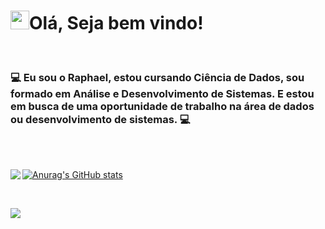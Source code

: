 # <img src="https://github.com/TheDudeThatCode/TheDudeThatCode/blob/master/Assets/Hi.gif" width="30px">Olá, Seja bem vindo!

<br>

### :computer: Eu sou o Raphael, estou cursando Ciência de Dados, sou formado em Análise e Desenvolvimento de Sistemas. E estou em busca de uma oportunidade de trabalho na área de dados ou desenvolvimento de sistemas. :computer:
<br>
<br>

[![Anurag's GitHub stats](https://github-readme-stats.vercel.app/api?username=RaphaelMolina&show_icons=true&theme=gruvbox)](https://github.com/RaphaelMolina/github-readme-stats)
<a href="https://github.com/RaphaelMolina"><img align="left" src="https://github-readme-stats.vercel.app/api/top-langs/?username=RaphaelMolina&theme=dark&hide_langs_below=1"/></a>

<br>


[<img src="https://img.shields.io/badge/linkedin-%230077B5.svg?&style=for-the-badge&logo=linkedin&logoColor=white" />](https://www.linkedin.com/in/raphael-molina/)
